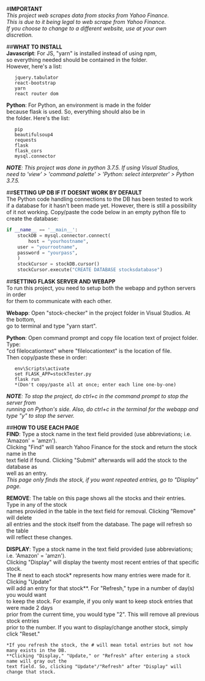 #**IMPORTANT**  
*This project web scrapes data from stocks from Yahoo Finance.  
This is due to it being legal to web scrape from Yahoo Finance.  
If you choose to change to a different website, use at your own  
discretion.*  
  
  
##**WHAT TO INSTALL**  
**Javascript**: For JS, "yarn" is installed instead of using npm,  
so everything needed should be contained in the folder.  
However, here's a list:  
```
   jquery.tabulator  
   react-bootstrap  
   yarn  
   react router dom
```
  
**Python**: For Python, an environment is made in the folder  
because flask is used. So, everything should also be in  
the folder. Here's the list:  
```
   pip
   beautifulsoup4
   requests
   flask
   flask_cors
   mysql.connector
```
  
*__NOTE__: This project was done in python 3.7.5. If using Visual Studios,  
need to 'view' > 'command palette' > 'Python: select interpreter' > Python 3.7.5.*  
  
##**SETTING UP DB IF IT DOESNT WORK BY DEFAULT**  
The Python code handling connections to the DB has been tested to work  
if a database for it hasn't been made yet. However, there is still a possibility  
of it not working. Copy/paste the code below in an empty python file to create the database:  
  
```python
if __name__ == '__main__':
    stockDB = mysql.connector.connect(
        host = "yourhostname",
	user = "yourrootname",
	password = "yourpass",
    )
    stockCursor = stockDB.cursor()
    stockCursor.execute("CREATE DATABASE stocksdatabase")
```
  
##**SETTING FLASK SERVER AND WEBAPP**  
To run this project, you need to setup both the webapp and python servers in order  
for them to communicate with each other.  
  
**Webapp**: Open "stock-checker" in the project folder in Visual Studios. At the bottom,  
	go to terminal and type "yarn start".  
  
**Python**: Open command prompt and copy file location text of project folder. Type:  
	"cd filelocationtext" where "filelocationtext" is the location of file.  
	Then copy/paste these in order:
```
   env\Scripts\activate
   set FLASK_APP=stockTester.py
   flask run
   *(Don't copy/paste all at once; enter each line one-by-one)
```
  
*__NOTE__:  To stop the project, do ctrl+c in the command prompt to stop the server from  
	running on Python's side. Also, do ctrl+c in the terminal for the webapp and  
	type "y" to stop the server.*  
  
##**HOW TO USE EACH PAGE**  
**FIND**: 	Type a stock name in the text field provided (use abbreviations; i.e. 'Amazon' = 'amzn').  
	Clicking "Find" will search Yahoo Finance for the stock and return the stock name in the  
	text field if found. Clicking "Submit" afterwards will add the stock to the database as  
	well as an entry.  
	*This page only finds the stock, if you want repeated entries, go to "Display" page.*  
  
**REMOVE**:	The table on this page shows all the stocks and their entries. Type in any of the stock  
	names provided in the table in the text field for removal. Clicking "Remove" will delete  
	all entries and the stock itself from the database. The page will refresh so the table  
	will reflect these changes.  
  
**DISPLAY**: Type a stock name in the text field provided (use abbreviations; i.e. 'Amazon' = 'amzn').  
	 Clicking "Display" will display the twenty most recent entries of that specific stock.   
	 The # next to each stock* represents how many entries were made for it. Clicking "Update"  
	 will add an entry for that stock**. For "Refresh," type in a number of day(s) you would want  
	 to keep the stock. For example, if you only want to keep stock entries that were made 2 days  
	 prior from the current time, you would type "2". This will remove all previous stock entries  
	 prior to the number. If you want to display/change another stock, simply click "Reset."  
  	
	*If you refresh the stock, the # will mean total entries but not how many exists in the DB.  
	**Clicking "Display," "Update," or "Refresh" after entering a stock name will gray out the  
	text field. So, clicking "Update"/"Refresh" after "Display" will change that stock.  
